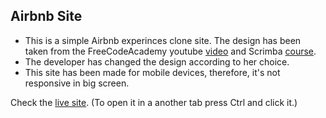 ##  **Airbnb Site**
- This is a simple Airbnb experinces clone site. The design has been taken from the FreeCodeAcademy youtube [video](https://www.youtube.com/watch?v=bMknfKXIFA8) and Scrimba [course](https://scrimba.com/learn/learnreact). 
- The developer has changed the design according to her choice. 
- This site has been made for mobile devices, therefore, it's not responsive in big screen. 

Check the [live site](https://muzhdan.github.io/airbnb-page/). (To open it in a another tab press Ctrl and click it.)